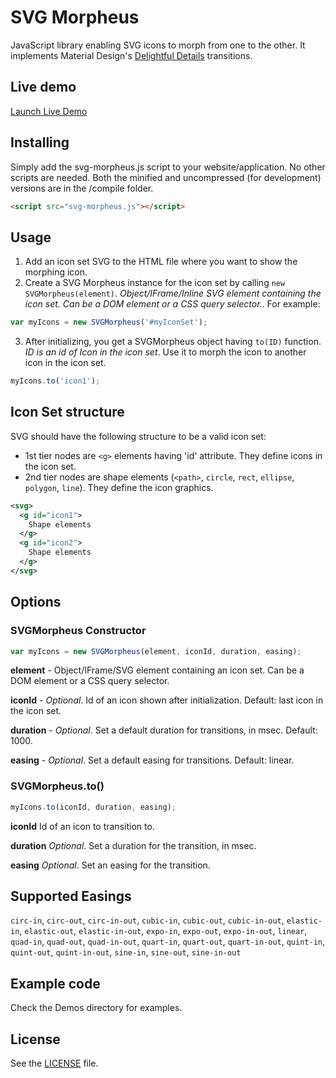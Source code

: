 # SVG Morpheus

JavaScript library enabling SVG icons to morph from one to the other. It implements Material Design's [Delightful Details](http://www.google.com/design/spec/animation/delightful-details.html) transitions.

## Live demo

[Launch Live Demo](http://alexk111.github.io/SVG-Morpheus/)

## Installing

Simply add the svg-morpheus.js script to your website/application. No other scripts are needed. Both the minified and uncompressed (for development) versions are in the /compile folder.

```html
<script src="svg-morpheus.js"></script>
```

## Usage

1. Add an icon set SVG to the HTML file where you want to show the morphing icon.
2. Create a SVG Morpheus instance for the icon set by calling `new SVGMorpheus(element)`. *Object/IFrame/Inline SVG element containing the icon set. Can be a DOM element or a CSS query selector.*. For example:

```javascript
var myIcons = new SVGMorpheus('#myIconSet');
```

3. After initializing, you get a SVGMorpheus object having `to(ID)` function. *ID is an id of Icon in the icon set*. Use it to morph the icon to another icon in the icon set.

```javascript
myIcons.to('icon1');
```

## Icon Set structure

SVG should have the following structure to be a valid icon set:

- 1st tier nodes are `<g>` elements having 'id' attribute. They define icons in the icon set.
- 2nd tier nodes are shape elements (`<path>`, `circle`, `rect`, `ellipse`, `polygon`, `line`). They define the icon graphics.

```xml
<svg>
  <g id="icon1">
    Shape elements
  </g>
  <g id="icon2">
    Shape elements
  </g>
</svg>
```

## Options

### SVGMorpheus Constructor

```javascript
var myIcons = new SVGMorpheus(element, iconId, duration, easing);

```

**element** - Object/IFrame/SVG element containing an icon set. Can be a DOM element or a CSS query selector.

**iconId** - *Optional*. Id of an icon shown after initialization. Default: last icon in the icon set.

**duration** - *Optional*. Set a default duration for transitions, in msec. Default: 1000.

**easing** - *Optional*. Set a default easing for transitions. Default: linear.


### SVGMorpheus.to()

```javascript
myIcons.to(iconId, duration, easing);

```

**iconId** Id of an icon to transition to.

**duration** *Optional*. Set a duration for the transition, in msec.

**easing** *Optional*. Set an easing for the transition.


## Supported Easings

`circ-in`, `circ-out`, `circ-in-out`, `cubic-in`, `cubic-out`, `cubic-in-out`, `elastic-in`, `elastic-out`, `elastic-in-out`, `expo-in`, `expo-out`, `expo-in-out`, `linear`, `quad-in`, `quad-out`, `quad-in-out`, `quart-in`, `quart-out`, `quart-in-out`, `quint-in`, `quint-out`, `quint-in-out`, `sine-in`, `sine-out`, `sine-in-out`


## Example code

Check the Demos directory for examples.


## License

See the [LICENSE](https://github.com/alexk111/SVG-Morpheus/blob/master/LICENSE) file.

